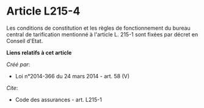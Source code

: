 # Article L215-4

Les conditions de constitution et les règles de fonctionnement du bureau central de tarification mentionné à l'article L.
215-1 sont fixées par décret en Conseil d'Etat.

**Liens relatifs à cet article**

_Créé par_:

  - Loi n°2014-366 du 24 mars 2014 - art. 58 (V)

_Cite_:

  - Code des assurances - art. L215-1

